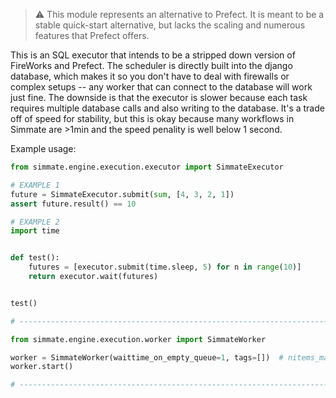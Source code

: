 
> :warning: This module represents an alternative to Prefect. It is meant to be a stable quick-start alternative, but lacks the scaling and numerous features that Prefect offers.

This is an SQL executor that intends to be a stripped down version of FireWorks and Prefect. The scheduler is directly built into the django database, which makes it so you don't have to deal with firewalls or complex setups -- any worker that can connect to the database will work just fine. The downside is that the executor is slower because each task requires multiple database calls and also writing to the database. It's a trade off of speed for stability, but this is okay because many workflows in Simmate are >1min and the speed penality is well below 1 second.

Example usage:

```python
from simmate.engine.execution.executor import SimmateExecutor

# EXAMPLE 1
future = SimmateExecutor.submit(sum, [4, 3, 2, 1])
assert future.result() == 10

# EXAMPLE 2
import time


def test():
    futures = [executor.submit(time.sleep, 5) for n in range(10)]
    return executor.wait(futures)


test()

# ----------------------------------------------------------------------------

from simmate.engine.execution.worker import SimmateWorker

worker = SimmateWorker(waittime_on_empty_queue=1, tags=[])  # nitems_max=1
worker.start()

# ----------------------------------------------------------------------------
```
